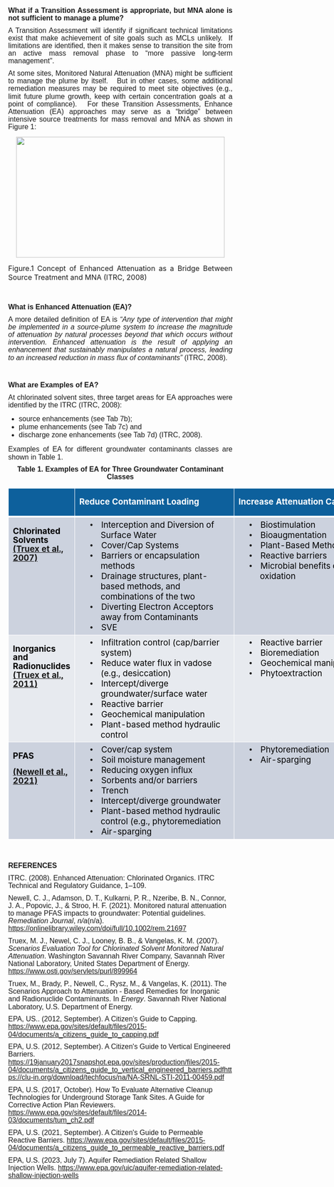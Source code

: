 <div class="col-md-5" style = "text-align: justify;"> 
<h1 style='margin-top:0in;margin-right:0in;margin-bottom:8.0pt;margin-left:0in;line-height:107%;font-size:16px;font-family:"Arial",sans-serif;'><strong>What if a Transition Assessment is appropriate, but MNA alone is not sufficient to manage a plume?</strong></h1>
<p style='margin-top:0in;margin-right:0in;margin-bottom:8.0pt;margin-left:0in;line-height:107%;font-size:16px;font-family:"Arial",sans-serif;'>A Transition Assessment will identify if significant technical limitations exist that make achievement of site goals such as MCLs unlikely. &nbsp;If limitations are identified, then it makes sense to transition the site from an active mass removal phase to &ldquo;more passive long-term management&quot;.</p>
<p style='margin-top:0in;margin-right:0in;margin-bottom:8.0pt;margin-left:0in;line-height:107%;font-size:16px;font-family:"Arial",sans-serif;'>At some sites, Monitored Natural Attenuation (MNA) might be sufficient to manage the plume by itself. &nbsp; But in other cases, some additional remediation measures may be required to meet site objectives (e.g., limit future plume growth, keep with certain concentration goals at a point of compliance). &nbsp; For these Transition Assessments, Enhance Attenuation (EA) approaches may serve as a &ldquo;bridge&rdquo; between intensive source treatments for mass removal and MNA as shown in Figure 1:</p>

<p style="text-align: center;"> 
<img src="07_MNA/FIG/Tool7_Fig.png" width= 468 height=271 class="center">
<figcaption style='font-size:16px'>Figure.1 Concept of Enhanced Attenuation as a Bridge Between Source Treatment and MNA (ITRC, 2008)</figcaption>
</p>

<br>
</br>

<h1 style='margin-top:0in;margin-right:0in;margin-bottom:8.0pt;margin-left:0in;line-height:107%;font-size:16px;font-family:"Arial",sans-serif;'><strong>What is Enhanced Attenuation (EA)?</strong></h1>
<p style='margin-top:0in;margin-right:0in;margin-bottom:8.0pt;margin-left:0in;line-height:107%;font-size:16px;font-family:"Arial",sans-serif;'>A more detailed definition of EA is <em>&ldquo;Any type of intervention that might be implemented in a source-plume system to increase the magnitude of attenuation by natural processes beyond that which occurs without intervention. Enhanced attenuation is the result of applying an enhancement that sustainably manipulates a natural process, leading to an increased reduction in mass flux of contaminants&rdquo;&nbsp;</em>(ITRC, 2008).</p>
<br>
</br>
<h1 style='margin-top:0in;margin-right:0in;margin-bottom:8.0pt;margin-left:0in;line-height:107%;font-size:16px;font-family:"Arial",sans-serif;'><strong>What are Examples of EA?</strong></h1>
<p style='margin-top:0in;margin-right:0in;margin-bottom:8.0pt;margin-left:0in;line-height:107%;font-size:16px;font-family:"Arial",sans-serif;'>At chlorinated solvent sites, three target areas for EA approaches were identified by the ITRC (ITRC, 2008): &nbsp;</p>
<ul>
    <li style="font-family: Arial, Helvetica, sans-serif; font-size: 16px;">source enhancements (see Tab 7b);</li>
    <li style="font-family: Arial, Helvetica, sans-serif; font-size: 16px;">plume enhancements (see Tab 7c) and</li>
    <li style="font-family: Arial, Helvetica, sans-serif; font-size: 16px;">discharge zone enhancements (see Tab 7d) (ITRC, 2008). &nbsp;</li>
</ul>
<p style='margin-top:0in;margin-right:0in;margin-bottom:8.0pt;margin-left:0in;line-height:107%;font-size:16px;font-family:"Arial",sans-serif;'>Examples of EA for different groundwater contaminants classes are shown in Table 1.</p>

</div>

<div class="col-md-7" style = "text-align: center;"> 
<h1 style='margin-top:0in;margin-right:0in;margin-bottom:8.0pt;margin-left:0in;line-height:107%;font-size:16px;font-family:"Arial",sans-serif;font-weight:bold;'>Table 1. Examples of EA for Three Groundwater Contaminant Classes</h1>

<div align=center>

<table class=MsoNormalTable border=0 cellspacing=0 cellpadding=0 width=876
 style='width:656.7pt;border-collapse:collapse;mso-yfti-tbllook:1056;
 mso-padding-alt:0in 0in 0in 0in'>
 <tr style='mso-yfti-irow:0;mso-yfti-firstrow:yes;height:15.65pt'>
  <td width=127 style='width:95.6pt;border:solid white 1.0pt;border-bottom:
  solid white 3.0pt;background:#0D609C;padding:.05in .1in .05in .1in;
  height:15.65pt'></td>
  <td width=364 style='width:273.1pt;border-top:solid white 1.0pt;border-left:
  none;border-bottom:solid white 3.0pt;border-right:solid white 1.0pt;
  mso-border-left-alt:solid white 1.0pt;background:#0D609C;padding:.05in .1in .05in .1in;
  height:15.65pt'>
  <p class=MsoNormal><b><span style='font-size:14.0pt;line-height:107%;
  color:white;mso-themecolor:background1'>Reduce Contaminant Loading<o:p></o:p></span></b></p>
  </td>
  <td width=384 style='width:4.0in;border-top:solid white 1.0pt;border-left:
  none;border-bottom:solid white 3.0pt;border-right:solid white 1.0pt;
  mso-border-left-alt:solid white 1.0pt;background:#0D609C;padding:.05in .1in .05in .1in;
  height:15.65pt'>
  <p class=MsoNormal><b><span style='font-size:14.0pt;line-height:107%;
  color:white;mso-themecolor:background1'>Increase Attenuation Capacity<o:p></o:p></span></b></p>
  </td>
 </tr>
 <tr style='mso-yfti-irow:1;height:2.3in'>
  <td width=127 valign=top style='width:95.6pt;border:solid white 1.0pt;
  border-top:none;mso-border-top-alt:solid white 3.0pt;background:#CCD2DE;
  padding:.05in .1in .05in .1in;height:2.3in'>
  <p class=MsoNormal><b><span style='font-size:14.0pt;line-height:107%;
  color:black;mso-color-alt:windowtext'>Chlorinated Solvents<br>
  </span></b><span style='color:black;mso-color-alt:windowtext'><a
  href="https://www.osti.gov/servlets/purl/899964" target="_blank"><b><span style='font-size:
  14.0pt;line-height:107%'>(Truex et al., 2007)</span></b></a></span><span
  style='font-size:14.0pt;line-height:107%'><o:p></o:p></span></p>
  </td>
  <td width=364 valign=top style='width:273.1pt;border-top:none;border-left:
  none;border-bottom:solid white 1.0pt;border-right:solid white 1.0pt;
  mso-border-top-alt:solid white 3.0pt;mso-border-left-alt:solid white 1.0pt;
  background:#CCD2DE;padding:.05in .1in .05in .1in;height:2.3in'>
  <p class=MsoNormal style='margin-top:0in;margin-right:0in;margin-bottom:0in;
  margin-left:.5in;text-indent:-.25in;line-height:normal;mso-list:l0 level1 lfo3;
  tab-stops:list .5in'><![if !supportLists]><span style='font-size:14.0pt;
  font-family:"Arial",sans-serif;mso-fareast-font-family:Arial'><span
  style='mso-list:Ignore'>•<span style='font:7.0pt "Times New Roman"'>&nbsp;&nbsp;&nbsp;&nbsp;&nbsp;&nbsp;&nbsp;
  </span></span></span><![endif]><span style='font-size:14.0pt;color:black;
  mso-color-alt:windowtext'>Interception and Diversion of Surface Water</span><span
  style='font-size:14.0pt'><o:p></o:p></span></p>
  <p class=MsoNormal style='margin-top:0in;margin-right:0in;margin-bottom:0in;
  margin-left:.5in;text-indent:-.25in;line-height:normal;mso-list:l0 level1 lfo3;
  tab-stops:list .5in'><![if !supportLists]><span style='font-size:14.0pt;
  font-family:"Arial",sans-serif;mso-fareast-font-family:Arial'><span
  style='mso-list:Ignore'>•<span style='font:7.0pt "Times New Roman"'>&nbsp;&nbsp;&nbsp;&nbsp;&nbsp;&nbsp;&nbsp;
  </span></span></span><![endif]><span style='font-size:14.0pt;color:black;
  mso-color-alt:windowtext'>Cover/Cap Systems</span><span style='font-size:
  14.0pt'><o:p></o:p></span></p>
  <p class=MsoNormal style='margin-top:0in;margin-right:0in;margin-bottom:0in;
  margin-left:.5in;text-indent:-.25in;line-height:normal;mso-list:l0 level1 lfo3;
  tab-stops:list .5in'><![if !supportLists]><span style='font-size:14.0pt;
  font-family:"Arial",sans-serif;mso-fareast-font-family:Arial'><span
  style='mso-list:Ignore'>•<span style='font:7.0pt "Times New Roman"'>&nbsp;&nbsp;&nbsp;&nbsp;&nbsp;&nbsp;&nbsp;
  </span></span></span><![endif]><span style='font-size:14.0pt;color:black;
  mso-color-alt:windowtext'>Barriers or encapsulation methods</span><span
  style='font-size:14.0pt'><o:p></o:p></span></p>
  <p class=MsoNormal style='margin-top:0in;margin-right:0in;margin-bottom:0in;
  margin-left:.5in;text-indent:-.25in;line-height:normal;mso-list:l0 level1 lfo3;
  tab-stops:list .5in'><![if !supportLists]><span style='font-size:14.0pt;
  font-family:"Arial",sans-serif;mso-fareast-font-family:Arial'><span
  style='mso-list:Ignore'>•<span style='font:7.0pt "Times New Roman"'>&nbsp;&nbsp;&nbsp;&nbsp;&nbsp;&nbsp;&nbsp;
  </span></span></span><![endif]><span style='font-size:14.0pt;color:black;
  mso-color-alt:windowtext'>Drainage structures, plant-based methods, and
  combinations of the two</span><span style='font-size:14.0pt'><o:p></o:p></span></p>
  <p class=MsoNormal style='margin-top:0in;margin-right:0in;margin-bottom:0in;
  margin-left:.5in;text-indent:-.25in;line-height:normal;mso-list:l0 level1 lfo3;
  tab-stops:list .5in'><![if !supportLists]><span style='font-size:14.0pt;
  font-family:"Arial",sans-serif;mso-fareast-font-family:Arial'><span
  style='mso-list:Ignore'>•<span style='font:7.0pt "Times New Roman"'>&nbsp;&nbsp;&nbsp;&nbsp;&nbsp;&nbsp;&nbsp;
  </span></span></span><![endif]><span style='font-size:14.0pt;color:black;
  mso-color-alt:windowtext'>Diverting Electron Acceptors away from Contaminants</span><span
  style='font-size:14.0pt'><o:p></o:p></span></p>
  <p class=MsoNormal style='margin-top:0in;margin-right:0in;margin-bottom:0in;
  margin-left:.5in;text-indent:-.25in;line-height:normal;mso-list:l0 level1 lfo3;
  tab-stops:list .5in'><![if !supportLists]><span style='font-size:14.0pt;
  font-family:"Arial",sans-serif;mso-fareast-font-family:Arial'><span
  style='mso-list:Ignore'>•<span style='font:7.0pt "Times New Roman"'>&nbsp;&nbsp;&nbsp;&nbsp;&nbsp;&nbsp;&nbsp;
  </span></span></span><![endif]><span style='font-size:14.0pt;color:black;
  mso-color-alt:windowtext'>SVE</span><span style='font-size:14.0pt'><o:p></o:p></span></p>
  </td>
  <td width=384 valign=top style='width:4.0in;border-top:none;border-left:none;
  border-bottom:solid white 1.0pt;border-right:solid white 1.0pt;mso-border-top-alt:
  solid white 3.0pt;mso-border-left-alt:solid white 1.0pt;background:#CCD2DE;
  padding:.05in .1in .05in .1in;height:2.3in'>
  <p class=MsoNormal style='margin-top:0in;margin-right:0in;margin-bottom:0in;
  margin-left:.5in;text-indent:-.25in;line-height:normal;mso-list:l0 level1 lfo3;
  tab-stops:list .5in'><![if !supportLists]><span style='font-size:14.0pt;
  font-family:"Arial",sans-serif;mso-fareast-font-family:Arial'><span
  style='mso-list:Ignore'>•<span style='font:7.0pt "Times New Roman"'>&nbsp;&nbsp;&nbsp;&nbsp;&nbsp;&nbsp;&nbsp;
  </span></span></span><![endif]><span style='font-size:14.0pt;color:black;
  mso-color-alt:windowtext'>Biostimulation</span><span style='font-size:14.0pt'><o:p></o:p></span></p>
  <p class=MsoNormal style='margin-top:0in;margin-right:0in;margin-bottom:0in;
  margin-left:.5in;text-indent:-.25in;line-height:normal;mso-list:l0 level1 lfo3;
  tab-stops:list .5in'><![if !supportLists]><span style='font-size:14.0pt;
  font-family:"Arial",sans-serif;mso-fareast-font-family:Arial'><span
  style='mso-list:Ignore'>•<span style='font:7.0pt "Times New Roman"'>&nbsp;&nbsp;&nbsp;&nbsp;&nbsp;&nbsp;&nbsp;
  </span></span></span><![endif]><span style='font-size:14.0pt;color:black;
  mso-color-alt:windowtext'>Bioaugmentation</span><span style='font-size:14.0pt'><o:p></o:p></span></p>
  <p class=MsoNormal style='margin-top:0in;margin-right:0in;margin-bottom:0in;
  margin-left:.5in;text-indent:-.25in;line-height:normal;mso-list:l0 level1 lfo3;
  tab-stops:list .5in'><![if !supportLists]><span style='font-size:14.0pt;
  font-family:"Arial",sans-serif;mso-fareast-font-family:Arial'><span
  style='mso-list:Ignore'>•<span style='font:7.0pt "Times New Roman"'>&nbsp;&nbsp;&nbsp;&nbsp;&nbsp;&nbsp;&nbsp;
  </span></span></span><![endif]><span style='font-size:14.0pt;color:black;
  mso-color-alt:windowtext'>Plant-Based Methods</span><span style='font-size:
  14.0pt'><o:p></o:p></span></p>
  <p class=MsoNormal style='margin-top:0in;margin-right:0in;margin-bottom:0in;
  margin-left:.5in;text-indent:-.25in;line-height:normal;mso-list:l0 level1 lfo3;
  tab-stops:list .5in'><![if !supportLists]><span style='font-size:14.0pt;
  font-family:"Arial",sans-serif;mso-fareast-font-family:Arial'><span
  style='mso-list:Ignore'>•<span style='font:7.0pt "Times New Roman"'>&nbsp;&nbsp;&nbsp;&nbsp;&nbsp;&nbsp;&nbsp;
  </span></span></span><![endif]><span style='font-size:14.0pt;color:black;
  mso-color-alt:windowtext'>Reactive barriers</span><span style='font-size:
  14.0pt'><o:p></o:p></span></p>
  <p class=MsoNormal style='margin-top:0in;margin-right:0in;margin-bottom:0in;
  margin-left:.5in;text-indent:-.25in;line-height:normal;mso-list:l0 level1 lfo3;
  tab-stops:list .5in'><![if !supportLists]><span style='font-size:14.0pt;
  font-family:"Arial",sans-serif;mso-fareast-font-family:Arial'><span
  style='mso-list:Ignore'>•<span style='font:7.0pt "Times New Roman"'>&nbsp;&nbsp;&nbsp;&nbsp;&nbsp;&nbsp;&nbsp;
  </span></span></span><![endif]><span style='font-size:14.0pt;color:black;
  mso-color-alt:windowtext'>Microbial benefits of in situ oxidation</span><span
  style='font-size:14.0pt'><o:p></o:p></span></p>
  </td>
 </tr>
 <tr style='mso-yfti-irow:2;height:139.2pt'>
  <td width=127 valign=top style='width:95.6pt;border:solid white 1.0pt;
  border-top:none;mso-border-top-alt:solid white 1.0pt;background:#E7EAEF;
  padding:.05in .1in .05in .1in;height:139.2pt'>
  <p class=MsoNormal><b><span style='font-size:14.0pt;line-height:107%;
  color:black;mso-color-alt:windowtext'>Inorganics and Radionuclides<br>
  </span></b><span style='color:black;mso-color-alt:windowtext'><a
  href="https://clu-in.org/download/techfocus/na/NA-SRNL-STI-2011-00459.pdf" target="_blank"><b><span
  style='font-size:14.0pt;line-height:107%'>(Truex et al., 2011)</span></b></a></span><span
  style='font-size:14.0pt;line-height:107%'><o:p></o:p></span></p>
  </td>
  <td width=364 valign=top style='width:273.1pt;border-top:none;border-left:
  none;border-bottom:solid white 1.0pt;border-right:solid white 1.0pt;
  mso-border-top-alt:solid white 1.0pt;mso-border-left-alt:solid white 1.0pt;
  background:#E7EAEF;padding:.05in .1in .05in .1in;height:139.2pt'>
  <p class=MsoNormal style='margin-top:0in;margin-right:0in;margin-bottom:0in;
  margin-left:.5in;text-indent:-.25in;line-height:normal;mso-list:l1 level1 lfo4;
  tab-stops:list .5in'><![if !supportLists]><span style='font-size:14.0pt;
  font-family:"Arial",sans-serif;mso-fareast-font-family:Arial'><span
  style='mso-list:Ignore'>•<span style='font:7.0pt "Times New Roman"'>&nbsp;&nbsp;&nbsp;&nbsp;&nbsp;&nbsp;&nbsp;
  </span></span></span><![endif]><span style='font-size:14.0pt;color:black;
  mso-color-alt:windowtext'>Infiltration control (cap/barrier system)</span><span
  style='font-size:14.0pt'><o:p></o:p></span></p>
  <p class=MsoNormal style='margin-top:0in;margin-right:0in;margin-bottom:0in;
  margin-left:.5in;text-indent:-.25in;line-height:normal;mso-list:l1 level1 lfo4;
  tab-stops:list .5in'><![if !supportLists]><span style='font-size:14.0pt;
  font-family:"Arial",sans-serif;mso-fareast-font-family:Arial'><span
  style='mso-list:Ignore'>•<span style='font:7.0pt "Times New Roman"'>&nbsp;&nbsp;&nbsp;&nbsp;&nbsp;&nbsp;&nbsp;
  </span></span></span><![endif]><span style='font-size:14.0pt;color:black;
  mso-color-alt:windowtext'>Reduce water flux in vadose (e.g., desiccation)</span><span
  style='font-size:14.0pt'><o:p></o:p></span></p>
  <p class=MsoNormal style='margin-top:0in;margin-right:0in;margin-bottom:0in;
  margin-left:.5in;text-indent:-.25in;line-height:normal;mso-list:l1 level1 lfo4;
  tab-stops:list .5in'><![if !supportLists]><span style='font-size:14.0pt;
  font-family:"Arial",sans-serif;mso-fareast-font-family:Arial'><span
  style='mso-list:Ignore'>•<span style='font:7.0pt "Times New Roman"'>&nbsp;&nbsp;&nbsp;&nbsp;&nbsp;&nbsp;&nbsp;
  </span></span></span><![endif]><span style='font-size:14.0pt;color:black;
  mso-color-alt:windowtext'>Intercept/diverge groundwater/surface water</span><span
  style='font-size:14.0pt'><o:p></o:p></span></p>
  <p class=MsoNormal style='margin-top:0in;margin-right:0in;margin-bottom:0in;
  margin-left:.5in;text-indent:-.25in;line-height:normal;mso-list:l1 level1 lfo4;
  tab-stops:list .5in'><![if !supportLists]><span style='font-size:14.0pt;
  font-family:"Arial",sans-serif;mso-fareast-font-family:Arial'><span
  style='mso-list:Ignore'>•<span style='font:7.0pt "Times New Roman"'>&nbsp;&nbsp;&nbsp;&nbsp;&nbsp;&nbsp;&nbsp;
  </span></span></span><![endif]><span style='font-size:14.0pt;color:black;
  mso-color-alt:windowtext'>Reactive barrier</span><span style='font-size:14.0pt'><o:p></o:p></span></p>
  <p class=MsoNormal style='margin-top:0in;margin-right:0in;margin-bottom:0in;
  margin-left:.5in;text-indent:-.25in;line-height:normal;mso-list:l1 level1 lfo4;
  tab-stops:list .5in'><![if !supportLists]><span style='font-size:14.0pt;
  font-family:"Arial",sans-serif;mso-fareast-font-family:Arial'><span
  style='mso-list:Ignore'>•<span style='font:7.0pt "Times New Roman"'>&nbsp;&nbsp;&nbsp;&nbsp;&nbsp;&nbsp;&nbsp;
  </span></span></span><![endif]><span style='font-size:14.0pt;color:black;
  mso-color-alt:windowtext'>Geochemical manipulation</span><span
  style='font-size:14.0pt'><o:p></o:p></span></p>
  <p class=MsoNormal style='margin-top:0in;margin-right:0in;margin-bottom:0in;
  margin-left:.5in;text-indent:-.25in;line-height:normal;mso-list:l1 level1 lfo4;
  tab-stops:list .5in'><![if !supportLists]><span style='font-size:14.0pt;
  font-family:"Arial",sans-serif;mso-fareast-font-family:Arial'><span
  style='mso-list:Ignore'>•<span style='font:7.0pt "Times New Roman"'>&nbsp;&nbsp;&nbsp;&nbsp;&nbsp;&nbsp;&nbsp;
  </span></span></span><![endif]><span style='font-size:14.0pt;color:black;
  mso-color-alt:windowtext'>Plant-based method hydraulic control</span><span
  style='font-size:14.0pt'><o:p></o:p></span></p>
  </td>
  <td width=384 valign=top style='width:4.0in;border-top:none;border-left:none;
  border-bottom:solid white 1.0pt;border-right:solid white 1.0pt;mso-border-top-alt:
  solid white 1.0pt;mso-border-left-alt:solid white 1.0pt;background:#E7EAEF;
  padding:.05in .1in .05in .1in;height:139.2pt'>
  <p class=MsoNormal style='margin-top:0in;margin-right:0in;margin-bottom:0in;
  margin-left:.5in;text-indent:-.25in;line-height:normal;mso-list:l1 level1 lfo4;
  tab-stops:list .5in'><![if !supportLists]><span style='font-size:14.0pt;
  font-family:"Arial",sans-serif;mso-fareast-font-family:Arial'><span
  style='mso-list:Ignore'>•<span style='font:7.0pt "Times New Roman"'>&nbsp;&nbsp;&nbsp;&nbsp;&nbsp;&nbsp;&nbsp;
  </span></span></span><![endif]><span style='font-size:14.0pt;color:black;
  mso-color-alt:windowtext'>Reactive barrier</span><span style='font-size:14.0pt'><o:p></o:p></span></p>
  <p class=MsoNormal style='margin-top:0in;margin-right:0in;margin-bottom:0in;
  margin-left:.5in;text-indent:-.25in;line-height:normal;mso-list:l1 level1 lfo4;
  tab-stops:list .5in'><![if !supportLists]><span style='font-size:14.0pt;
  font-family:"Arial",sans-serif;mso-fareast-font-family:Arial'><span
  style='mso-list:Ignore'>•<span style='font:7.0pt "Times New Roman"'>&nbsp;&nbsp;&nbsp;&nbsp;&nbsp;&nbsp;&nbsp;
  </span></span></span><![endif]><span style='font-size:14.0pt;color:black;
  mso-color-alt:windowtext'>Bioremediation</span><span style='font-size:14.0pt'><o:p></o:p></span></p>
  <p class=MsoNormal style='margin-top:0in;margin-right:0in;margin-bottom:0in;
  margin-left:.5in;text-indent:-.25in;line-height:normal;mso-list:l1 level1 lfo4;
  tab-stops:list .5in'><![if !supportLists]><span style='font-size:14.0pt;
  font-family:"Arial",sans-serif;mso-fareast-font-family:Arial'><span
  style='mso-list:Ignore'>•<span style='font:7.0pt "Times New Roman"'>&nbsp;&nbsp;&nbsp;&nbsp;&nbsp;&nbsp;&nbsp;
  </span></span></span><![endif]><span style='font-size:14.0pt;color:black;
  mso-color-alt:windowtext'>Geochemical manipulation</span><span
  style='font-size:14.0pt'><o:p></o:p></span></p>
  <p class=MsoNormal style='margin-top:0in;margin-right:0in;margin-bottom:0in;
  margin-left:.5in;text-indent:-.25in;line-height:normal;mso-list:l1 level1 lfo4;
  tab-stops:list .5in'><![if !supportLists]><span style='font-size:14.0pt;
  font-family:"Arial",sans-serif;mso-fareast-font-family:Arial'><span
  style='mso-list:Ignore'>•<span style='font:7.0pt "Times New Roman"'>&nbsp;&nbsp;&nbsp;&nbsp;&nbsp;&nbsp;&nbsp;
  </span></span></span><![endif]><span style='font-size:14.0pt;color:black;
  mso-color-alt:windowtext'>Phytoextraction</span><span style='font-size:14.0pt'><o:p></o:p></span></p>
  </td>
 </tr>
 <tr style='mso-yfti-irow:3;mso-yfti-lastrow:yes;height:152.4pt'>
  <td width=127 valign=top style='width:95.6pt;border:solid white 1.0pt;
  border-top:none;mso-border-top-alt:solid white 1.0pt;background:#CCD2DE;
  padding:.05in .1in .05in .1in;height:152.4pt'>
  <p class=MsoNormal style='margin-bottom:0in'><b><span style='font-size:14.0pt;
  line-height:107%;color:black;mso-color-alt:windowtext'>PFAS</span></b><span
  style='font-size:14.0pt;line-height:107%'><o:p></o:p></span></p>
  <p class=MsoNormal style='margin-bottom:0in'><span style='color:black;
  mso-color-alt:windowtext'><a
  href="https:/doi.org/10.1002/rem.21697" target="_blank"><b><span
  style='font-size:14.0pt;line-height:107%'>(Newell et al., 2021)</span></b></a></span><span
  style='font-size:14.0pt;line-height:107%'><o:p></o:p></span></p>
  </td>
  <td width=364 valign=top style='width:273.1pt;border-top:none;border-left:
  none;border-bottom:solid white 1.0pt;border-right:solid white 1.0pt;
  mso-border-top-alt:solid white 1.0pt;mso-border-left-alt:solid white 1.0pt;
  background:#CCD2DE;padding:.05in .1in .05in .1in;height:152.4pt'>
  <p class=MsoNormal style='margin-top:0in;margin-right:0in;margin-bottom:0in;
  margin-left:.5in;text-indent:-.25in;line-height:normal;mso-list:l4 level1 lfo5;
  tab-stops:list .5in'><![if !supportLists]><span style='font-size:14.0pt;
  font-family:"Arial",sans-serif;mso-fareast-font-family:Arial'><span
  style='mso-list:Ignore'>•<span style='font:7.0pt "Times New Roman"'>&nbsp;&nbsp;&nbsp;&nbsp;&nbsp;&nbsp;&nbsp;
  </span></span></span><![endif]><span style='font-size:14.0pt;color:black;
  mso-color-alt:windowtext'>Cover/cap system</span><span style='font-size:14.0pt'><o:p></o:p></span></p>
  <p class=MsoNormal style='margin-top:0in;margin-right:0in;margin-bottom:0in;
  margin-left:.5in;text-indent:-.25in;line-height:normal;mso-list:l4 level1 lfo5;
  tab-stops:list .5in'><![if !supportLists]><span style='font-size:14.0pt;
  font-family:"Arial",sans-serif;mso-fareast-font-family:Arial'><span
  style='mso-list:Ignore'>•<span style='font:7.0pt "Times New Roman"'>&nbsp;&nbsp;&nbsp;&nbsp;&nbsp;&nbsp;&nbsp;
  </span></span></span><![endif]><span style='font-size:14.0pt;color:black;
  mso-color-alt:windowtext'>Soil moisture management</span><span
  style='font-size:14.0pt'><o:p></o:p></span></p>
  <p class=MsoNormal style='margin-top:0in;margin-right:0in;margin-bottom:0in;
  margin-left:.5in;text-indent:-.25in;line-height:normal;mso-list:l4 level1 lfo5;
  tab-stops:list .5in'><![if !supportLists]><span style='font-size:14.0pt;
  font-family:"Arial",sans-serif;mso-fareast-font-family:Arial'><span
  style='mso-list:Ignore'>•<span style='font:7.0pt "Times New Roman"'>&nbsp;&nbsp;&nbsp;&nbsp;&nbsp;&nbsp;&nbsp;
  </span></span></span><![endif]><span style='font-size:14.0pt;color:black;
  mso-color-alt:windowtext'>Reducing oxygen influx</span><span
  style='font-size:14.0pt'><o:p></o:p></span></p>
  <p class=MsoNormal style='margin-top:0in;margin-right:0in;margin-bottom:0in;
  margin-left:.5in;text-indent:-.25in;line-height:normal;mso-list:l4 level1 lfo5;
  tab-stops:list .5in'><![if !supportLists]><span style='font-size:14.0pt;
  font-family:"Arial",sans-serif;mso-fareast-font-family:Arial'><span
  style='mso-list:Ignore'>•<span style='font:7.0pt "Times New Roman"'>&nbsp;&nbsp;&nbsp;&nbsp;&nbsp;&nbsp;&nbsp;
  </span></span></span><![endif]><span style='font-size:14.0pt;color:black;
  mso-color-alt:windowtext'>Sorbents and/or barriers</span><span
  style='font-size:14.0pt'><o:p></o:p></span></p>
  <p class=MsoNormal style='margin-top:0in;margin-right:0in;margin-bottom:0in;
  margin-left:.5in;text-indent:-.25in;line-height:normal;mso-list:l4 level1 lfo5;
  tab-stops:list .5in'><![if !supportLists]><span style='font-size:14.0pt;
  font-family:"Arial",sans-serif;mso-fareast-font-family:Arial'><span
  style='mso-list:Ignore'>•<span style='font:7.0pt "Times New Roman"'>&nbsp;&nbsp;&nbsp;&nbsp;&nbsp;&nbsp;&nbsp;
  </span></span></span><![endif]><span style='font-size:14.0pt;color:black;
  mso-color-alt:windowtext'>Trench</span><span style='font-size:14.0pt'><o:p></o:p></span></p>
  <p class=MsoNormal style='margin-top:0in;margin-right:0in;margin-bottom:0in;
  margin-left:.5in;text-indent:-.25in;line-height:normal;mso-list:l4 level1 lfo5;
  tab-stops:list .5in'><![if !supportLists]><span style='font-size:14.0pt;
  font-family:"Arial",sans-serif;mso-fareast-font-family:Arial'><span
  style='mso-list:Ignore'>•<span style='font:7.0pt "Times New Roman"'>&nbsp;&nbsp;&nbsp;&nbsp;&nbsp;&nbsp;&nbsp;
  </span></span></span><![endif]><span style='font-size:14.0pt;color:black;
  mso-color-alt:windowtext'>Intercept/diverge groundwater</span><span
  style='font-size:14.0pt'><o:p></o:p></span></p>
  <p class=MsoNormal style='margin-top:0in;margin-right:0in;margin-bottom:0in;
  margin-left:.5in;text-indent:-.25in;line-height:normal;mso-list:l4 level1 lfo5;
  tab-stops:list .5in'><![if !supportLists]><span style='font-size:14.0pt;
  font-family:"Arial",sans-serif;mso-fareast-font-family:Arial'><span
  style='mso-list:Ignore'>•<span style='font:7.0pt "Times New Roman"'>&nbsp;&nbsp;&nbsp;&nbsp;&nbsp;&nbsp;&nbsp;
  </span></span></span><![endif]><span style='font-size:14.0pt;color:black;
  mso-color-alt:windowtext'>Plant-based method hydraulic control (e.g.,
  phytoremediation</span><span style='font-size:14.0pt'><o:p></o:p></span></p>
  <p class=MsoNormal style='margin-top:0in;margin-right:0in;margin-bottom:0in;
  margin-left:.5in;text-indent:-.25in;line-height:normal;mso-list:l4 level1 lfo5;
  tab-stops:list .5in'><![if !supportLists]><span style='font-size:14.0pt;
  font-family:"Arial",sans-serif;mso-fareast-font-family:Arial'><span
  style='mso-list:Ignore'>•<span style='font:7.0pt "Times New Roman"'>&nbsp;&nbsp;&nbsp;&nbsp;&nbsp;&nbsp;&nbsp;
  </span></span></span><![endif]><span style='font-size:14.0pt;color:black;
  mso-color-alt:windowtext'>Air-sparging</span><span style='font-size:14.0pt'><o:p></o:p></span></p>
  </td>
  <td width=384 valign=top style='width:4.0in;border-top:none;border-left:none;
  border-bottom:solid white 1.0pt;border-right:solid white 1.0pt;mso-border-top-alt:
  solid white 1.0pt;mso-border-left-alt:solid white 1.0pt;background:#CCD2DE;
  padding:.05in .1in .05in .1in;height:152.4pt'>
  <p class=MsoNormal style='margin-top:0in;margin-right:0in;margin-bottom:0in;
  margin-left:.5in;text-indent:-.25in;line-height:normal;mso-list:l4 level1 lfo5;
  tab-stops:list .5in'><![if !supportLists]><span style='font-size:14.0pt;
  font-family:"Arial",sans-serif;mso-fareast-font-family:Arial'><span
  style='mso-list:Ignore'>•<span style='font:7.0pt "Times New Roman"'>&nbsp;&nbsp;&nbsp;&nbsp;&nbsp;&nbsp;&nbsp;
  </span></span></span><![endif]><span style='font-size:14.0pt;color:black;
  mso-color-alt:windowtext'>Phytoremediation</span><span style='font-size:14.0pt'><o:p></o:p></span></p>
  <p class=MsoNormal style='margin-top:0in;margin-right:0in;margin-bottom:0in;
  margin-left:.5in;text-indent:-.25in;line-height:normal;mso-list:l4 level1 lfo5;
  tab-stops:list .5in'><![if !supportLists]><span style='font-size:14.0pt;
  font-family:"Arial",sans-serif;mso-fareast-font-family:Arial'><span
  style='mso-list:Ignore'>•<span style='font:7.0pt "Times New Roman"'>&nbsp;&nbsp;&nbsp;&nbsp;&nbsp;&nbsp;&nbsp;
  </span></span></span><![endif]><span style='font-size:14.0pt;color:black;
  mso-color-alt:windowtext'>Air-sparging</span><span style='font-size:14.0pt'><o:p></o:p></span></p>
  </td>
 </tr>
</table>

</div>

</div>

<div class="col-md-12" style = "text-align: left;"> 
<br>
</br>
<p style='margin-top:0in;margin-right:0in;margin-bottom:8.0pt;margin-left:0in;line-height:107%;font-size:16px;font-family:"Arial",sans-serif;'><strong>REFERENCES</strong></p>
<p style='margin-top:0in;margin-right:0in;margin-bottom:8.0pt;margin-left:0in;line-height:107%;font-size:16px;font-family:"Arial",sans-serif;'>ITRC. (2008). Enhanced Attenuation: Chlorinated Organics. ITRC Technical and Regulatory Guidance, 1&ndash;109.</p>

<p style='margin-top:0in;margin-right:0in;margin-bottom:8.0pt;margin-left:0in;line-height:107%;font-size:16px;font-family:"Arial",sans-serif;'>Newell, C. J., Adamson, D. T., Kulkarni, P. R., Nzeribe, B. N., Connor, J. A., Popovic, J., &amp; Stroo, H. F. (2021). Monitored natural attenuation to manage PFAS impacts to groundwater: Potential guidelines. <em>Remediation Journal</em>, <em>n/a</em>(n/a). <a href="https://onlinelibrary.wiley.com/doi/full/10.1002/rem.21697" target="_blank">https://onlinelibrary.wiley.com/doi/full/10.1002/rem.21697</a></p>

<p style='margin-top:0in;margin-right:0in;margin-bottom:8.0pt;margin-left:0in;line-height:107%;font-size:16px;font-family:"Arial",sans-serif;'>Truex, M. J., Newel, C. J., Looney, B. B., &amp; Vangelas, K. M. (2007). <em>Scenarios Evaluation Tool for Chlorinated Solvent Monitored Natural Attenuation</em>. Washington Savannah River Company, Savannah River National Laboratory, United States Department of Energy. <a href="https://www.osti.gov/servlets/purl/899964" target="_blank">https://www.osti.gov/servlets/purl/899964</a> </p>

<p style='margin-top:0in;margin-right:0in;margin-bottom:8.0pt;margin-left:0in;line-height:107%;font-size:16px;font-family:"Arial",sans-serif;'>Truex, M., Brady, P., Newell, C., Rysz, M., &amp; Vangelas, K. (2011). The Scenarios Approach to Attenuation <span style='font-family:"Cambria Math",serif;'>‐</span> Based Remedies for Inorganic and Radionuclide Contaminants. In <em>Energy</em>. Savannah River National Laboratory, U.S. Department of Energy. <a href="https://clu-in.org/download/techfocus/na/NA-SRNL-STI-2011-00459.pdf" target="_blank"></a></p>

<p style='margin-top:0in;margin-right:0in;margin-bottom:8.0pt;margin-left:0in;line-height:107%;font-size:16px;font-family:"Arial",sans-serif;'>EPA, US.. (2012, September). <span style='font-family:"Cambria Math",serif;'></span> A Citizen’s Guide to Capping. <a href="https://www.epa.gov/sites/default/files/2015-04/documents/a_citizens_guide_to_capping.pdf" target="_blank">https://www.epa.gov/sites/default/files/2015-04/documents/a_citizens_guide_to_capping.pdf</a></p>

<p style='margin-top:0in;margin-right:0in;margin-bottom:8.0pt;margin-left:0in;line-height:107%;font-size:16px;font-family:"Arial",sans-serif;'>EPA, U.S. (2012, September). <span style='font-family:"Cambria Math",serif;'></span> A Citizen's Guide to Vertical Engineered Barriers. <a href="https://19january2017snapshot.epa.gov/sites/production/files/2015-04/documents/a_citizens_guide_to_vertical_engineered_barriers.pdf" target="_blank">https://19january2017snapshot.epa.gov/sites/production/files/2015-04/documents/a_citizens_guide_to_vertical_engineered_barriers.pdfhttps://clu-in.org/download/techfocus/na/NA-SRNL-STI-2011-00459.pdf</a></p>

<p style='margin-top:0in;margin-right:0in;margin-bottom:8.0pt;margin-left:0in;line-height:107%;font-size:16px;font-family:"Arial",sans-serif;'>EPA, U.S. (2017, October). <span style='font-family:"Cambria Math",serif;'></span> How To Evaluate Alternative Cleanup Technologies for Underground Storage Tank Sites. A Guide for Corrective Action Plan Reviewers. <a href="https://www.epa.gov/sites/default/files/2014-03/documents/tum_ch2.pdf" target="_blank">https://www.epa.gov/sites/default/files/2014-03/documents/tum_ch2.pdf</a></p>

<p style='margin-top:0in;margin-right:0in;margin-bottom:8.0pt;margin-left:0in;line-height:107%;font-size:16px;font-family:"Arial",sans-serif;'>EPA, U.S. (2021, September). <span style='font-family:"Cambria Math",serif;'></span> A Citizen's Guide to Permeable Reactive Barriers. <a href="https://www.epa.gov/sites/default/files/2015-04/documents/a_citizens_guide_to_permeable_reactive_barriers.pdf" target="_blank">https://www.epa.gov/sites/default/files/2015-04/documents/a_citizens_guide_to_permeable_reactive_barriers.pdf</a></p>

<p style='margin-top:0in;margin-right:0in;margin-bottom:8.0pt;margin-left:0in;line-height:107%;font-size:16px;font-family:"Arial",sans-serif;'>EPA, U.S. (2023, July 7). <span style='font-family:"Cambria Math",serif;'></span> Aquifer Remediation Related Shallow Injection Wells. <a href="https://www.epa.gov/uic/aquifer-remediation-related-shallow-injection-wells" target="_blank">https://www.epa.gov/uic/aquifer-remediation-related-shallow-injection-wells</a></p>

</div>